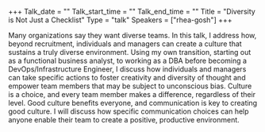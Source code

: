 +++
Talk_date = ""
Talk_start_time = ""
Talk_end_time = ""
Title = "Diversity is Not Just a Checklist"
Type = "talk"
Speakers = ["rhea-gosh"]
+++

Many organizations say they want diverse teams. In this talk, I address how, beyond recruitment, individuals and managers can create a culture that sustains a truly diverse environment. Using my own transition, starting out as a functional business analyst, to working as a DBA before becoming a DevOps/Infrastructure Engineer, I discuss how individuals and managers can take specific actions to foster creativity and diversity of thought and empower team members that may be subject to unconscious bias. Culture is a choice, and every team member makes a difference, regardless of their level. Good culture benefits everyone, and communication is key to creating good culture. I will discuss how specific communication choices can help anyone enable their team to create a positive, productive environment.
